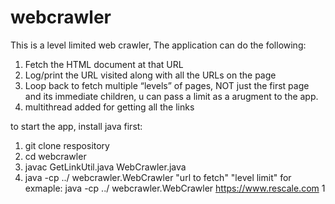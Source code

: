 # webcrawler
This is a level limited web crawler, The application can do the following:
1. Fetch the HTML document at that URL
2. Log/print the URL visited along with all the URLs on the page
3. Loop back to fetch multiple “levels” of pages, NOT just the first page and its immediate children, u can pass a limit as a arugment to the app.
4. multithread added for getting all the links


to start the app, install java first:
1. git clone respository
2. cd webcrawler
3. javac GetLinkUtil.java WebCrawler.java
4. java -cp ../ webcrawler.WebCrawler "url to fetch" "level limit"
      for exmaple: java -cp ../ webcrawler.WebCrawler https://www.rescale.com 1
